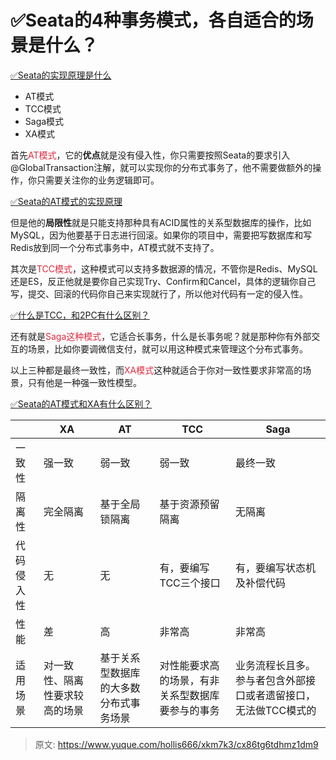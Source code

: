 # ✅Seata的4种事务模式，各自适合的场景是什么？

[✅Seata的实现原理是什么](https://www.yuque.com/hollis666/xkm7k3/qro9fl9lsiinx1tu)



+ AT模式
+ TCC模式
+ Saga模式
+ XA模式





首先<font style="color:#DF2A3F;">AT模式</font>，它的**优点**就是没有侵入性，你只需要按照Seata的要求引入@GlobalTransaction注解，就可以实现你的分布式事务了，他不需要做额外的操作，你只需要关注你的业务逻辑即可。



[✅Seata的AT模式的实现原理](https://www.yuque.com/hollis666/xkm7k3/me3ge4vavi0fokgq)



但是他的**局限性**就是只能支持那种具有ACID属性的关系型数据库的操作，比如MySQL，因为他要基于日志进行回滚。如果你的项目中，需要把写数据库和写Redis放到同一个分布式事务中，AT模式就不支持了。



其次是<font style="color:#DF2A3F;">TCC模式</font>，这种模式可以支持多数据源的情况，不管你是Redis、MySQL还是ES，反正他就是要你自己实现Try、Confirm和Cancel，具体的逻辑你自己写，提交、回滚的代码你自己来实现就行了，所以他对代码有一定的侵入性。



[✅什么是TCC，和2PC有什么区别？](https://www.yuque.com/hollis666/xkm7k3/xhvbak3ouy6xqiml)



还有就是<font style="color:#DF2A3F;">Saga这种模式</font>，它适合长事务，什么是长事务呢？就是那种你有外部交互的场景，比如你要调微信支付，就可以用这种模式来管理这个分布式事务。



以上三种都是最终一致性，而<font style="color:#DF2A3F;">XA模式</font>这种就适合于你对一致性要求非常高的场景，只有他是一种强一致性模型。



[✅Seata的AT模式和XA有什么区别？](https://www.yuque.com/hollis666/xkm7k3/fzd9nmraf5krr4m0)



| | XA | AT | TCC | Saga |
| --- | --- | --- | --- | --- |
| 一致性 | 强一致 | 弱一致 | 弱一致 | 最终一致 |
| 隔离性 | 完全隔离 | 基于全局锁隔离 | 基于资源预留隔离 | 无隔离 |
| 代码侵入性 | 无 | 无 | 有，要编写TCC三个接口 | 有，要编写状态机及补偿代码 |
| 性能 | 差 | 高 | 非常高 | 非常高 |
| 适用场景 | 对一致性、隔离性要求较高的场景 | 基于关系型数据库的大多数分布式事务场景 | 对性能要求高的场景，有非关系型数据库要参与的事务 | 业务流程长且多。参与者包含外部接口或者遗留接口，无法做TCC模式的 |




> 原文: <https://www.yuque.com/hollis666/xkm7k3/cx86tg6tdhmz1dm9>